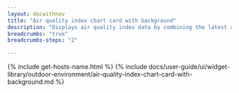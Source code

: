 ```yaml
---
layout: docwithnav
title: "Air quality index chart card with background"
description: "Displays air quality index data by combining the latest and aggregated values with the background image and optional simplified chart."
breadcrumbs: "true"
breadcrumbs-steps: "2"

---
```

{% include get-hosts-name.html %}
{% include docs/user-guide/ui/widget-library/outdoor-environment/air-quality-index-chart-card-with-background.md %}
